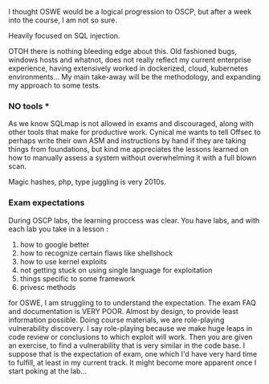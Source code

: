 I thought OSWE would be a logical progression to OSCP, but after a week into the course, I am not so sure.

Heavily focused on SQL injection.

OTOH there is nothing bleeding edge about this. Old fashioned bugs, windows hosts and whatnot, 
does not really reflect my current enterprise experience, having extensively worked in dockerized, cloud, kubernetes environments...
My main take-away will be the methodology, and expanding my approach to some tests.

### NO tools *
As we know SQLmap is not allowed in exams and discouraged, along with other tools that make for productive work.
Cynical me wants to tell Offsec to perhaps write their own ASM and instructions by hand if they are taking things from foundations,
but kind me appreciates the lessons learned on how to manually assess a system without overwhelming it with a full blown scan.

Magic hashes, php, type juggling is very 2010s.

### Exam expectations
During OSCP labs, the learning proccess was clear. You have labs, and with each lab you take in a lesson :

1. how to google better
2. how to recognize certain flaws like shellshock
3. how to use kernel exploits
4. not getting stuck on using single language for exploitation
5. things specific to some framework
6. privesc methods 

for OSWE, I am struggling to to understand the expectation. The exam FAQ and documentation is VERY POOR. Almost by design, to provide
least information possible.
Doing course materials, we are role-playing vulnerability discovery. I say role-playing because we make huge leaps in code review or conclusions
to which exploit will work. Then you are given an exercise, to find a vulnerability that is very similar in the code base. I suppose that is 
the expectation of exam, one which I'd have very hard time to fulfill, at least in my current track. 
It might become more apparent once I start poking at the lab... 
